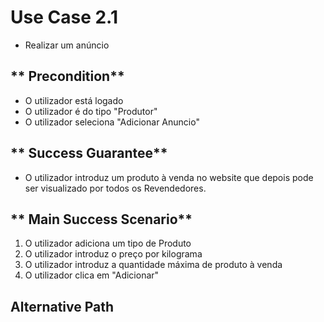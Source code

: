 # Use Case 2.1

* Realizar um anúncio

## ** Precondition** 

* O utilizador está logado
* O utilizador é do tipo "Produtor"
* O utilizador seleciona "Adicionar Anuncio"

## ** Success Guarantee**

* O utilizador introduz um produto à venda no website que depois pode ser visualizado por todos os Revendedores.

## ** Main Success Scenario**

1. O utilizador adiciona um tipo de Produto
2. O utilizador introduz o preço por kilograma
3. O utilizador introduz a quantidade máxima de produto à venda
4. O utilizador clica em "Adicionar"

## Alternative Path
